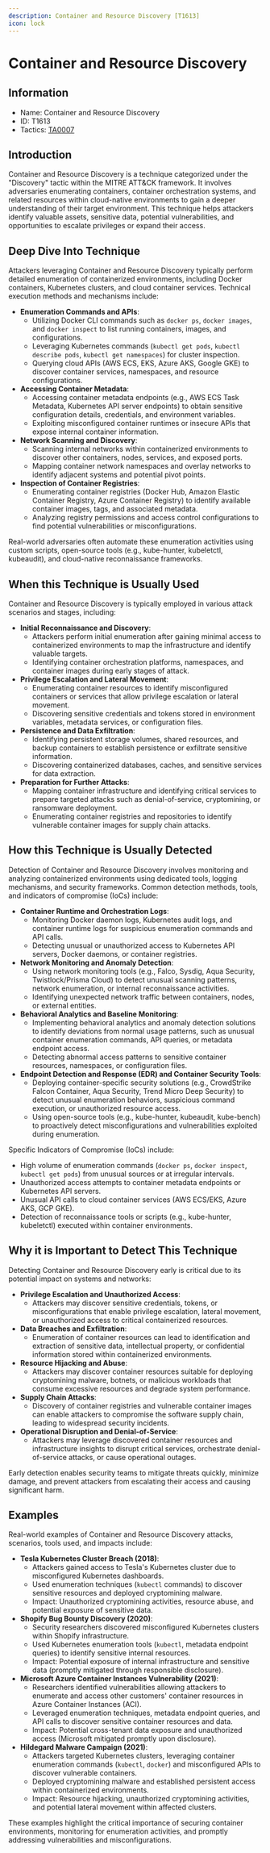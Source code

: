 ```yaml
---
description: Container and Resource Discovery [T1613]
icon: lock
---
```


# Container and Resource Discovery

## Information

* Name: Container and Resource Discovery
* ID: T1613
* Tactics: [TA0007](./)

## Introduction

Container and Resource Discovery is a technique categorized under the "Discovery" tactic within the MITRE ATT\&CK framework. It involves adversaries enumerating containers, container orchestration systems, and related resources within cloud-native environments to gain a deeper understanding of their target environment. This technique helps attackers identify valuable assets, sensitive data, potential vulnerabilities, and opportunities to escalate privileges or expand their access.

## Deep Dive Into Technique

Attackers leveraging Container and Resource Discovery typically perform detailed enumeration of containerized environments, including Docker containers, Kubernetes clusters, and cloud container services. Technical execution methods and mechanisms include:

* **Enumeration Commands and APIs**:
  * Utilizing Docker CLI commands such as `docker ps`, `docker images`, and `docker inspect` to list running containers, images, and configurations.
  * Leveraging Kubernetes commands (`kubectl get pods`, `kubectl describe pods`, `kubectl get namespaces`) for cluster inspection.
  * Querying cloud APIs (AWS ECS, EKS, Azure AKS, Google GKE) to discover container services, namespaces, and resource configurations.
* **Accessing Container Metadata**:
  * Accessing container metadata endpoints (e.g., AWS ECS Task Metadata, Kubernetes API server endpoints) to obtain sensitive configuration details, credentials, and environment variables.
  * Exploiting misconfigured container runtimes or insecure APIs that expose internal container information.
* **Network Scanning and Discovery**:
  * Scanning internal networks within containerized environments to discover other containers, nodes, services, and exposed ports.
  * Mapping container network namespaces and overlay networks to identify adjacent systems and potential pivot points.
* **Inspection of Container Registries**:
  * Enumerating container registries (Docker Hub, Amazon Elastic Container Registry, Azure Container Registry) to identify available container images, tags, and associated metadata.
  * Analyzing registry permissions and access control configurations to find potential vulnerabilities or misconfigurations.

Real-world adversaries often automate these enumeration activities using custom scripts, open-source tools (e.g., kube-hunter, kubeletctl, kubeaudit), and cloud-native reconnaissance frameworks.

## When this Technique is Usually Used

Container and Resource Discovery is typically employed in various attack scenarios and stages, including:

* **Initial Reconnaissance and Discovery**:
  * Attackers perform initial enumeration after gaining minimal access to containerized environments to map the infrastructure and identify valuable targets.
  * Identifying container orchestration platforms, namespaces, and container images during early stages of attack.
* **Privilege Escalation and Lateral Movement**:
  * Enumerating container resources to identify misconfigured containers or services that allow privilege escalation or lateral movement.
  * Discovering sensitive credentials and tokens stored in environment variables, metadata services, or configuration files.
* **Persistence and Data Exfiltration**:
  * Identifying persistent storage volumes, shared resources, and backup containers to establish persistence or exfiltrate sensitive information.
  * Discovering containerized databases, caches, and sensitive services for data extraction.
* **Preparation for Further Attacks**:
  * Mapping container infrastructure and identifying critical services to prepare targeted attacks such as denial-of-service, cryptomining, or ransomware deployment.
  * Enumerating container registries and repositories to identify vulnerable container images for supply chain attacks.

## How this Technique is Usually Detected

Detection of Container and Resource Discovery involves monitoring and analyzing containerized environments using dedicated tools, logging mechanisms, and security frameworks. Common detection methods, tools, and indicators of compromise (IoCs) include:

* **Container Runtime and Orchestration Logs**:
  * Monitoring Docker daemon logs, Kubernetes audit logs, and container runtime logs for suspicious enumeration commands and API calls.
  * Detecting unusual or unauthorized access to Kubernetes API servers, Docker daemons, or container registries.
* **Network Monitoring and Anomaly Detection**:
  * Using network monitoring tools (e.g., Falco, Sysdig, Aqua Security, Twistlock/Prisma Cloud) to detect unusual scanning patterns, network enumeration, or internal reconnaissance activities.
  * Identifying unexpected network traffic between containers, nodes, or external entities.
* **Behavioral Analytics and Baseline Monitoring**:
  * Implementing behavioral analytics and anomaly detection solutions to identify deviations from normal usage patterns, such as unusual container enumeration commands, API queries, or metadata endpoint access.
  * Detecting abnormal access patterns to sensitive container resources, namespaces, or configuration files.
* **Endpoint Detection and Response (EDR) and Container Security Tools**:
  * Deploying container-specific security solutions (e.g., CrowdStrike Falcon Container, Aqua Security, Trend Micro Deep Security) to detect unusual enumeration behaviors, suspicious command execution, or unauthorized resource access.
  * Using open-source tools (e.g., kube-hunter, kubeaudit, kube-bench) to proactively detect misconfigurations and vulnerabilities exploited during enumeration.

Specific Indicators of Compromise (IoCs) include:

* High volume of enumeration commands (`docker ps`, `docker inspect`, `kubectl get pods`) from unusual sources or at irregular intervals.
* Unauthorized access attempts to container metadata endpoints or Kubernetes API servers.
* Unusual API calls to cloud container services (AWS ECS/EKS, Azure AKS, GCP GKE).
* Detection of reconnaissance tools or scripts (e.g., kube-hunter, kubeletctl) executed within container environments.

## Why it is Important to Detect This Technique

Detecting Container and Resource Discovery early is critical due to its potential impact on systems and networks:

* **Privilege Escalation and Unauthorized Access**:
  * Attackers may discover sensitive credentials, tokens, or misconfigurations that enable privilege escalation, lateral movement, or unauthorized access to critical containerized resources.
* **Data Breaches and Exfiltration**:
  * Enumeration of container resources can lead to identification and extraction of sensitive data, intellectual property, or confidential information stored within containerized environments.
* **Resource Hijacking and Abuse**:
  * Attackers may discover container resources suitable for deploying cryptomining malware, botnets, or malicious workloads that consume excessive resources and degrade system performance.
* **Supply Chain Attacks**:
  * Discovery of container registries and vulnerable container images can enable attackers to compromise the software supply chain, leading to widespread security incidents.
* **Operational Disruption and Denial-of-Service**:
  * Attackers may leverage discovered container resources and infrastructure insights to disrupt critical services, orchestrate denial-of-service attacks, or cause operational outages.

Early detection enables security teams to mitigate threats quickly, minimize damage, and prevent attackers from escalating their access and causing significant harm.

## Examples

Real-world examples of Container and Resource Discovery attacks, scenarios, tools used, and impacts include:

* **Tesla Kubernetes Cluster Breach (2018)**:
  * Attackers gained access to Tesla's Kubernetes cluster due to misconfigured Kubernetes dashboards.
  * Used enumeration techniques (`kubectl` commands) to discover sensitive resources and deployed cryptomining malware.
  * Impact: Unauthorized cryptomining activities, resource abuse, and potential exposure of sensitive data.
* **Shopify Bug Bounty Discovery (2020)**:
  * Security researchers discovered misconfigured Kubernetes clusters within Shopify infrastructure.
  * Used Kubernetes enumeration tools (`kubectl`, metadata endpoint queries) to identify sensitive internal resources.
  * Impact: Potential exposure of internal infrastructure and sensitive data (promptly mitigated through responsible disclosure).
* **Microsoft Azure Container Instances Vulnerability (2021)**:
  * Researchers identified vulnerabilities allowing attackers to enumerate and access other customers' container resources in Azure Container Instances (ACI).
  * Leveraged enumeration techniques, metadata endpoint queries, and API calls to discover sensitive container resources and data.
  * Impact: Potential cross-tenant data exposure and unauthorized access (Microsoft mitigated promptly upon disclosure).
* **Hildegard Malware Campaign (2021)**:
  * Attackers targeted Kubernetes clusters, leveraging container enumeration commands (`kubectl`, `docker`) and misconfigured APIs to discover vulnerable containers.
  * Deployed cryptomining malware and established persistent access within containerized environments.
  * Impact: Resource hijacking, unauthorized cryptomining activities, and potential lateral movement within affected clusters.

These examples highlight the critical importance of securing container environments, monitoring for enumeration activities, and promptly addressing vulnerabilities and misconfigurations.
